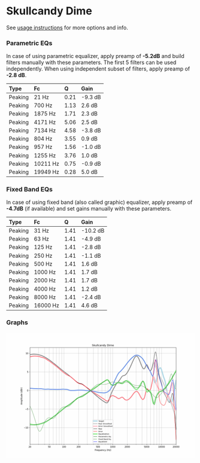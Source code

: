 # Skullcandy Dime
See [usage instructions](https://github.com/jaakkopasanen/AutoEq#usage) for more options and info.

### Parametric EQs
In case of using parametric equalizer, apply preamp of **-5.2dB** and build filters manually
with these parameters. The first 5 filters can be used independently.
When using independent subset of filters, apply preamp of **-2.8 dB**.

| Type    | Fc       |    Q | Gain    |
|:--------|:---------|:-----|:--------|
| Peaking | 21 Hz    | 0.21 | -9.3 dB |
| Peaking | 700 Hz   | 1.13 | 2.6 dB  |
| Peaking | 1875 Hz  | 1.71 | 2.3 dB  |
| Peaking | 4171 Hz  | 5.06 | 2.5 dB  |
| Peaking | 7134 Hz  | 4.58 | -3.8 dB |
| Peaking | 804 Hz   | 3.55 | 0.9 dB  |
| Peaking | 957 Hz   | 1.56 | -1.0 dB |
| Peaking | 1255 Hz  | 3.76 | 1.0 dB  |
| Peaking | 10211 Hz | 0.75 | -0.9 dB |
| Peaking | 19949 Hz | 0.28 | 5.0 dB  |

### Fixed Band EQs
In case of using fixed band (also called graphic) equalizer, apply preamp of **-4.7dB**
(if available) and set gains manually with these parameters.

| Type    | Fc       |    Q | Gain     |
|:--------|:---------|:-----|:---------|
| Peaking | 31 Hz    | 1.41 | -10.2 dB |
| Peaking | 63 Hz    | 1.41 | -4.9 dB  |
| Peaking | 125 Hz   | 1.41 | -2.8 dB  |
| Peaking | 250 Hz   | 1.41 | -1.1 dB  |
| Peaking | 500 Hz   | 1.41 | 1.6 dB   |
| Peaking | 1000 Hz  | 1.41 | 1.7 dB   |
| Peaking | 2000 Hz  | 1.41 | 1.7 dB   |
| Peaking | 4000 Hz  | 1.41 | 1.2 dB   |
| Peaking | 8000 Hz  | 1.41 | -2.4 dB  |
| Peaking | 16000 Hz | 1.41 | 4.6 dB   |

### Graphs
![](./Skullcandy%20Dime.png)